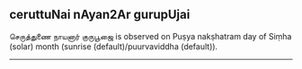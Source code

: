 ## ceruttuNai nAyan2Ar gurupUjai

செருத்துணை நாயனார் குருபூஜை is observed on Puṣya nakṣhatram day of Siṃha (solar) month (sunrise (default)/puurvaviddha (default)).


---
